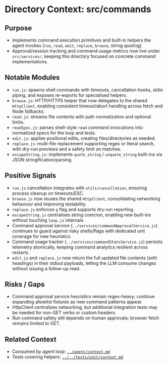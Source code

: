 # Directory Context: src/commands

## Purpose

- Implements command execution primitives and built-in helpers the agent invokes (`run`, `read`, `edit`, `replace`, `browse`, string quoting).
- Approval/session tracking and command usage metrics now live under `src/services/`, keeping this directory focused on concrete command implementations.

## Notable Modules

- `run.js`: spawns shell commands with timeouts, cancellation hooks, stdin piping, and exposes re-exports for specialised helpers.
- `browse.js`: HTTP/HTTPS helper that now delegates to the shared `HttpClient`, enabling consistent timeout/abort handling across fetch and Node fallbacks.
- `read.js`: streams file contents with path normalization and optional limits.
- `readSpec.js`: parses shell-style `read` command invocations into normalized specs for the loop and tests.
- `edit.js`: applies positional edits, creating files/directories as needed.
- `replace.js`: multi-file replacement supporting regex or literal search, with dry-run previews and a safety limit on matches.
- `escapeString.js`: implements `quote_string` / `unquote_string` built-ins via JSON stringification/parsing.

## Positive Signals

- `run.js` cancellation integrates with `utils/cancellation`, ensuring process cleanup on timeouts/ESC.
- `browse.js` now reuses the shared `HttpClient`, consolidating networking behaviour and improving testability.
- `replace.js` enforces `g` flag and supports dry-run reporting.
- `escapeString.js` centralises string coercion, enabling new built-ins without touching `loop.js` internals.
- Command approval service (`../services/commandApprovalService.js`) continues to guard against risky shells/flags with dedicated unit coverage for new heuristics.
- Command usage tracker (`../services/commandStatsService.js`) persists telemetry atomically, keeping command analytics resilient across restarts.
- `edit.js` and `replace.js` now return the full updated file contents (with headings) in their stdout payloads, letting the LLM consume changes without issuing a follow-up read.

## Risks / Gaps

- Command approval service heuristics remain regex-heavy; continue expanding allowlist fixtures as new command patterns appear.
- HttpClient centralises networking, but additional integration tests may be needed for non-GET verbs or custom headers.
- Run command safety still depends on human approvals; browser fetch remains limited to GET.

## Related Context

- Consumed by agent loop: [`../agent/context.md`](../agent/context.md)
- Tests covering helpers: [`../../tests/unit/context.md`](../../tests/unit/context.md)
